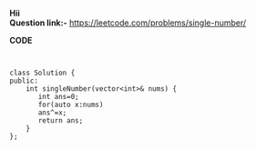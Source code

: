 **Hii** <br>
**Question link:-** https://leetcode.com/problems/single-number/



**CODE**

```


class Solution {
public:
    int singleNumber(vector<int>& nums) { 
       int ans=0;
	   for(auto x:nums)
	   ans^=x;
	   return ans;
    }
};

```

